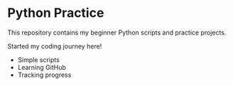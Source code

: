 # Python Practice

This repository contains my beginner Python scripts and practice projects.

Started my coding journey here!

- Simple scripts
- Learning GitHub  
- Tracking progress
